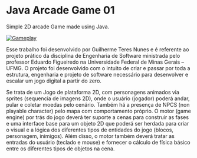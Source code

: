 # Java Arcade Game 01
Simple 2D arcade Game made using Java.
 
[![Gameplay](http://img.youtube.com/vi/yhut3Z9Qxkk/0.jpg)](https://www.youtube.com/watch?v=yhut3Z9Qxkk "Gameplay")

Esse trabalho foi desenvolvido por Guilherme Teres Nunes e é referente ao projeto prático da disciplina de Engenharia de Software ministrada pelo professor Eduardo Figueiredo na Universidade Federal de Minas Gerais – UFMG. O projeto foi desenvolvido com o intuito de criar e passar por toda a estrutura, engenharia e projeto de software necessário para desenvolver e escalar um jogo digital a partir do zero.

Se trata de um Jogo de plataforma 2D, com personagens animados via sprites (sequencia de imagens 2D), onde o usuário (jogador) poderá andar, pular e coletar moedas pelo cenário. Também há a presença de NPCS (non playable character) pelo mapa com comportamento próprio. O motor (game engine) por trás do jogo deverá ter suporte a cenas para construir as fases e uma interface base para um objeto 2D que poderá ser herdada para criar o visual e a lógica dos diferentes tipos de entidades do jogo (blocos, personagem, inimigos). Além disso, o motor também deverá tratar as entradas do usuário (teclado e mouse) e fornecer o cálculo de física básico entre os diferentes tipos de objetos na cena. 
